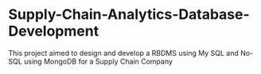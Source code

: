 # Supply-Chain-Analytics-Database-Development
This project aimed to design and develop a RBDMS using My SQL and No-SQL using MongoDB for a Supply Chain Company
